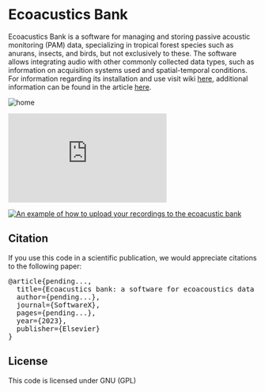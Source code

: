 
# Ecoacustics Bank
Ecoacustics Bank is a software for managing and storing passive acoustic monitoring (PAM) data, specializing in tropical forest species such as anurans, insects, and birds, but not exclusively to these. The software allows integrating audio with other commonly collected data types, such as information on acquisition systems used and spatial-temporal conditions. For information regarding its installation and use visit wiki [here](https://github.com/Bioacustica/Ecoacustic_bank/wiki), additional information can be found in the article [here](https://github.com/Bioacustica/Ecoacustic_bank/wiki).

![home](https://github.com/Bioacustica/Ecoacustic_bank/assets/70040642/6e34ddd8-6b3b-4f38-a5f8-bf7ffc3a3e7a)



<iframe width="320" height="180" src="https://www.youtube.com/watch?v=eEiD5uM07AU" title="An example of how to upload your recordings to the ecoacustic bank" frameborder="0" allow="accelerometer; autoplay; clipboard-write; encrypted-media; gyroscope; picture-in-picture" allowfullscreen="1"></iframe>



[![An example of how to upload your recordings to the ecoacustic bank](https://github.com/Bioacustica/Ecoacustic_bank/assets/70040642/6e34ddd8-6b3b-4f38-a5f8-bf7ffc3a3e7a)]([[https://www.youtube.com/watch?v=FEa2diI2qgA](https://www.youtube.com/watch?v=eEiD5uM07AU)](https://www.youtube.com/watch?v=eEiD5uM07AU))

## Citation

If you use this code in a scientific publication, we would appreciate citations to the following paper:

<pre>
@article{pending...,
  title={Ecoacustics bank: a software for ecoacoustics data management},
  author={pending...},
  journal={SoftwareX},
  pages={pending...},
  year={2023},
  publisher={Elsevier}
}
</pre>

## License
This code is licensed under GNU (GPL)
